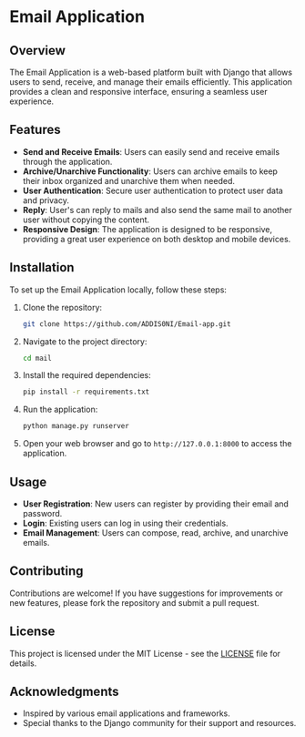 # Email Application

## Overview
The Email Application is a web-based platform built with Django that allows users to send, receive, and manage their emails efficiently. This application provides a clean and responsive interface, ensuring a seamless user experience.

## Features
- **Send and Receive Emails**: Users can easily send and receive emails through the application.
- **Archive/Unarchive Functionality**: Users can archive emails to keep their inbox organized and unarchive them when needed.
- **User Authentication**: Secure user authentication to protect user data and privacy.
- **Reply**: User's can reply to mails and also send the same mail to another user without copying the content.
- **Responsive Design**: The application is designed to be responsive, providing a great user experience on both desktop and mobile devices.

## Installation
To set up the Email Application locally, follow these steps:

1. Clone the repository:
   ```bash
   git clone https://github.com/ADDIS0NI/Email-app.git
   ```

2. Navigate to the project directory:
   ```bash
   cd mail
   ```

3. Install the required dependencies:
   ```bash
   pip install -r requirements.txt
   ```

4. Run the application:
   ```bash
   python manage.py runserver
   ```

5. Open your web browser and go to `http://127.0.0.1:8000` to access the application.

## Usage
- **User Registration**: New users can register by providing their email and password.
- **Login**: Existing users can log in using their credentials.
- **Email Management**: Users can compose, read, archive, and unarchive emails.

## Contributing
Contributions are welcome! If you have suggestions for improvements or new features, please fork the repository and submit a pull request.

## License
This project is licensed under the MIT License - see the [LICENSE](LICENSE) file for details.

## Acknowledgments
- Inspired by various email applications and frameworks.
- Special thanks to the Django community for their support and resources.
